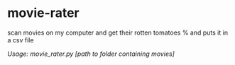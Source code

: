 # movie-rater
scan movies on my computer and get their rotten tomatoes % and puts it in a csv file

*Usage: movie_rater.py [path to folder containing movies]*
